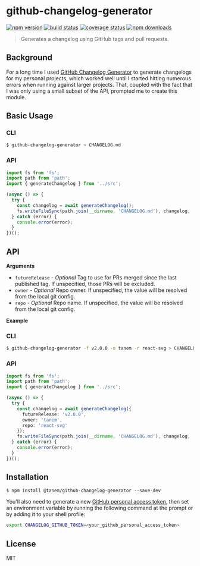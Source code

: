 # github-changelog-generator

[![npm version](https://img.shields.io/npm/v/@tanem/github-changelog-generator.svg?style=flat-square)](https://www.npmjs.com/package/@tanem/github-changelog-generator)
[![build status](https://img.shields.io/travis/tanem/github-changelog-generator/master.svg?style=flat-square)](https://travis-ci.org/tanem/github-changelog-generator)
[![coverage status](https://img.shields.io/codecov/c/github/tanem/github-changelog-generator.svg?style=flat-square)](https://codecov.io/gh/tanem/github-changelog-generator)
[![npm downloads](https://img.shields.io/npm/dm/@tanem/github-changelog-generator.svg?style=flat-square)](https://www.npmjs.com/package/@tanem/github-changelog-generator)

> Generates a changelog using GitHub tags and pull requests.

## Background

For a long time I used [GitHub Changelog Generator](https://github.com/github-changelog-generator/github-changelog-generator) to generate changelogs for my personal projects, which worked well until I started hitting numerous errors when running against larger projects. That, coupled with the fact that I was only using a small subset of the API, prompted me to create this module.

## Basic Usage

### CLI

```sh
$ github-changelog-generator > CHANGELOG.md
```

### API

```ts
import fs from 'fs';
import path from 'path';
import { generateChangelog } from '../src';

(async () => {
  try {
    const changelog = await generateChangelog();
    fs.writeFileSync(path.join(__dirname, 'CHANGELOG.md'), changelog, 'utf-8');
  } catch (error) {
    console.error(error);
  }
})();
```

## API

**Arguments**

- `futureRelease` - _Optional_ Tag to use for PRs merged since the last published tag. If unspecified, those PRs will be excluded.
- `owner` - _Optional_ Repo owner. If unspecified, the value will be resolved from the local git config.
- `repo` - _Optional_ Repo name. If unspecified, the value will be resolved from the local git config.

**Example**

### CLI

```sh
$ github-changelog-generator -f v2.0.0 -o tanem -r react-svg > CHANGELOG.md
```

### API

```ts
import fs from 'fs';
import path from 'path';
import { generateChangelog } from '../src';

(async () => {
  try {
    const changelog = await generateChangelog({
      futureRelease: 'v2.0.0',
      owner: 'tanem',
      repo: 'react-svg'
    });
    fs.writeFileSync(path.join(__dirname, 'CHANGELOG.md'), changelog, 'utf-8');
  } catch (error) {
    console.error(error);
  }
})();
```

## Installation

```
$ npm install @tanem/github-changelog-generator --save-dev
```

You'll also need to generate a new [GitHub personal access token](https://github.com/settings/tokens), then set an environment variable by running the following command at the prompt or by adding it to your shell profile:

```sh
export CHANGELOG_GITHUB_TOKEN=<your_github_personal_access_token>
```

## License

MIT
